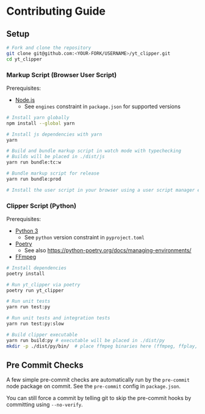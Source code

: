 # Contributing Guide

## Setup

```bash
# Fork and clone the repository
git clone git@github.com:<YOUR-FORK/USERNAME>/yt_clipper.git
cd yt_clipper
```

### Markup Script (Browser User Script)

Prerequisites:

- [Node.js](https://nodejs.org/)
  - See `engines` constraint in `package.json` for supported versions

```bash
# Install yarn globally
npm install --global yarn

# Install js dependencies with yarn
yarn

# Build and bundle markup script in watch mode with typechecking
# Builds will be placed in ./dist/js
yarn run bundle:tc:w

# Bundle markup script for release
yarn run bundle:prod

# Install the user script in your browser using a user script manager extension
```

### Clipper Script (Python)

Prerequisites:

- [Python 3](https://www.python.org/)
  - See `python` version constraint in `pyproject.toml`
- [Poetry](https://python-poetry.org/)
  - See also <https://python-poetry.org/docs/managing-environments/>
- [FFmpeg](https://ffmpeg.org/)

```bash
# Install dependencies
poetry install

# Run yt_clipper via poetry
poetry run yt_clipper

# Run unit tests
yarn run test:py

# Run unit tests and integration tests
yarn run test:py:slow

# Build clipper executable
yarn run build:py # executable will be placed in ./dist/py
mkdir -p ./dist/py/bin/  # place ffmpeg binaries here (ffmpeg, ffplay, and ffprobe)
```

## Pre Commit Checks

A few simple pre-commit checks are automatically run by the `pre-commit` node package on commit. See the `pre-commit` config in `package.json`.

You can still force a commit by telling git to skip the pre-commit hooks by committing using `--no-verify`.
